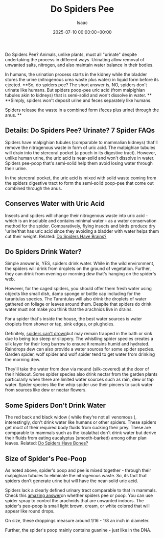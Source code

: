 ﻿---
title: Do Spiders Pee
description: Do Spiders Pee? Animals, unlike plants, must all "urinate" despite undertaking the process in different ways. Urinating allow removal of unwanted salts,...
slug: /do-spiders-pee/
date: 2025-07-10 00:00:00+00:00
lastmod: 2025-07-10 00:00:00+03:00
author: Isaac
categories:
- Guide
- Spiders
tags:
- guide
- spider
- urinate
layout: post
---

Do Spiders Pee? Animals, unlike plants, must all "urinate" despite undertaking the process in different ways. Urinating allow removal of unwanted salts, nitrogen, and also maintain water balance in their bodies.

In humans, the urination process starts in the kidney while the bladder stores the urine (nitrogenous urea waste plus water) in liquid form before its ejected. **So, do spiders pee? The short answer is, NO, spiders don't urinate like humans. But spiders poop-pee uric acid (from malpighian tubules akin to kidneys) that is semi-solid and won't dissolve in water. ** **Simply, spiders won't deposit urine and feces separately like humans.

Spiders release the waste in a combined form (feces plus urine) through the anus. **

##  Details: Do Spiders Pee? Urinate? 7 Spider FAQs

Spiders have malpighian tubules (comparable to mammalian kidneys) that'll remove the nitrogenous waste in form of uric acid. The malpighian tubules will drain into the stercoral pocket (a pouch in its digestive tract). However, unlike human urine, the uric acid is near-solid and won't dissolve in water. Spiders pee-poop that's semi-solid help them avoid losing water through their urine.

In the stercoral pocket, the uric acid is mixed with solid waste coming from the spiders digestive tract to form the semi-solid poop-pee that come out combined through the anus.

##  Conserves Water with Uric Acid

Insects and spiders will change their nitrogenous waste into uric acid - which is an insoluble and contains minimal water - as a water conservation method for the spider. Comparatively, flying insects and birds produce dry 'urine'that has uric acid since they avoiding a bladder with water helps them cut their weight. Related: [Do Spiders Have Brains? ](https://pestpolicy.com/do-spiders-have-brains/)

##  Do Spiders Drink Water?

Simple answer is, YES, spiders drink water. While in the wild environment, the spiders will drink from droplets on the ground of vegetation. Further, they can drink from evening or morning dew that's hanging on the spider's web.

However, for the caged spiders, you should offer them fresh water using objects like small dish, damp sponge or bottle cap including for the tarantulas species. The Tarantulas will also drink the droplets of water gathered on foliage or leaves around them. Despite that spiders do drink water must not make you think that the arachnids live in drains.

For a spider that's inside the house, the best water sources is water droplets from shower or tap, sink edges, or plugholes.

Definitely, [spiders can't drown](https://pestpolicy.com/can-you-drown-a-spider/)but may remain trapped in the bath or sink due to being too steep or slippery. The whistling spider species creates a silk layer for their long burrow to ensure it remains humid and hydrated. Raindrops dew can also provide a water sources for some spider species. Garden spider, wolf spider and wolf spider tend to get water from drinking the morning dew.

They'll take the water from dew via mound (silk-covered) at the door of their hideout. Some spider species also drink nectar from the garden plants particularly when there are limited water sources such as rain, dew or tap water. Spider species like the whip spider use their pincers to suck water from sources like dew or nectar flowers.

##  Some Spiders Don't Drink Water

The red back and black widow ( while they're not all venomous ), interestingly, don't drink water like humans or other spiders. These spiders get most of their required body fluids from sucking their prey. These are comparable to mammals such as the koalathat don't drink water but derive their fluids from eating eucalyptus (smooth-barked) among other plan leaves. Related: [Do Spiders Have Bones? ](https://pestpolicy.com/do-spiders-have-bones/)

##  Size of Spider's Pee-Poop

As noted above, spider's poop and pee is mixed together - through their malpighian tubules to eliminate the nitrogenous waste. So, its fact that spiders don't generate urine but will have the near-solid uric acid.

Spiders lack a clearly defined urinary tract comparable to that in mammals. Check this [amazing answer](https://www.quora.com/Do-spiders-defecate-urinate-and-is-it-harmful-to-humans)on whether spiders pee or poop. You can use spider spray to control the arachnids that are unwanted indoors. The spider's pee-poop is small light brown, cream, or white colored that will appear like round drops.

On size, these droppings measure around 1/16 - 1/8 an inch in diameter.

Further, the spider's poop mainly contains guanine - just like in the DNA.

